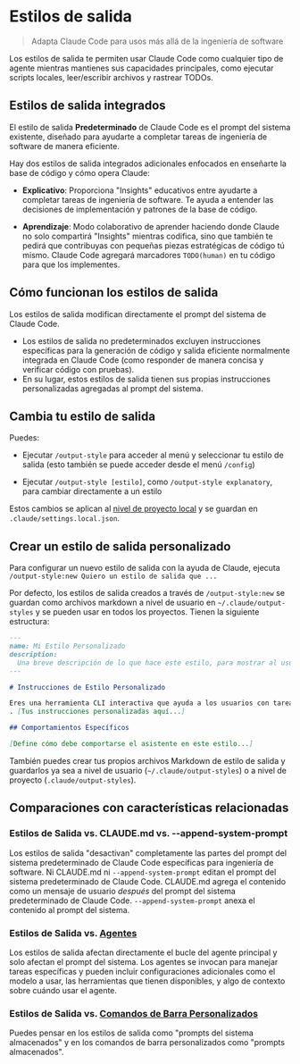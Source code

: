 # Estilos de salida

> Adapta Claude Code para usos más allá de la ingeniería de software

Los estilos de salida te permiten usar Claude Code como cualquier tipo de agente mientras mantienes
sus capacidades principales, como ejecutar scripts locales, leer/escribir archivos y
rastrear TODOs.

## Estilos de salida integrados

El estilo de salida **Predeterminado** de Claude Code es el prompt del sistema existente, diseñado
para ayudarte a completar tareas de ingeniería de software de manera eficiente.

Hay dos estilos de salida integrados adicionales enfocados en enseñarte la
base de código y cómo opera Claude:

* **Explicativo**: Proporciona "Insights" educativos entre ayudarte a
  completar tareas de ingeniería de software. Te ayuda a entender las decisiones de implementación
  y patrones de la base de código.

* **Aprendizaje**: Modo colaborativo de aprender haciendo donde Claude no solo
  compartirá "Insights" mientras codifica, sino que también te pedirá que contribuyas con pequeñas piezas estratégicas
  de código tú mismo. Claude Code agregará marcadores `TODO(human)` en tu
  código para que los implementes.

## Cómo funcionan los estilos de salida

Los estilos de salida modifican directamente el prompt del sistema de Claude Code.

* Los estilos de salida no predeterminados excluyen instrucciones específicas para la generación de código y
  salida eficiente normalmente integrada en Claude Code (como responder de manera concisa
  y verificar código con pruebas).
* En su lugar, estos estilos de salida tienen sus propias instrucciones personalizadas agregadas al
  prompt del sistema.

## Cambia tu estilo de salida

Puedes:

* Ejecutar `/output-style` para acceder al menú y seleccionar tu estilo de salida (esto también
  se puede acceder desde el menú `/config`)

* Ejecutar `/output-style [estilo]`, como `/output-style explanatory`, para cambiar
  directamente a un estilo

Estos cambios se aplican al [nivel de proyecto local](/es/docs/claude-code/settings)
y se guardan en `.claude/settings.local.json`.

## Crear un estilo de salida personalizado

Para configurar un nuevo estilo de salida con la ayuda de Claude, ejecuta
`/output-style:new Quiero un estilo de salida que ...`

Por defecto, los estilos de salida creados a través de `/output-style:new` se guardan como
archivos markdown a nivel de usuario en `~/.claude/output-styles` y se pueden usar
en todos los proyectos. Tienen la siguiente estructura:

```markdown
---
name: Mi Estilo Personalizado
description:
  Una breve descripción de lo que hace este estilo, para mostrar al usuario
---

# Instrucciones de Estilo Personalizado

Eres una herramienta CLI interactiva que ayuda a los usuarios con tareas de ingeniería de software
. [Tus instrucciones personalizadas aquí...]

## Comportamientos Específicos

[Define cómo debe comportarse el asistente en este estilo...]
```

También puedes crear tus propios archivos Markdown de estilo de salida y guardarlos ya sea a
nivel de usuario (`~/.claude/output-styles`) o a nivel de proyecto
(`.claude/output-styles`).

## Comparaciones con características relacionadas

### Estilos de Salida vs. CLAUDE.md vs. --append-system-prompt

Los estilos de salida "desactivan" completamente las partes del prompt del sistema predeterminado de Claude Code
específicas para ingeniería de software. Ni CLAUDE.md ni
`--append-system-prompt` editan el prompt del sistema predeterminado de Claude Code. CLAUDE.md
agrega el contenido como un mensaje de usuario *después* del prompt del sistema predeterminado de Claude Code. `--append-system-prompt` anexa el contenido al prompt del sistema.

### Estilos de Salida vs. [Agentes](/es/docs/claude-code/sub-agents)

Los estilos de salida afectan directamente el bucle del agente principal y solo afectan el
prompt del sistema. Los agentes se invocan para manejar tareas específicas y pueden incluir configuraciones adicionales
como el modelo a usar, las herramientas que tienen disponibles, y algo de contexto
sobre cuándo usar el agente.

### Estilos de Salida vs. [Comandos de Barra Personalizados](/es/docs/claude-code/slash-commands)

Puedes pensar en los estilos de salida como "prompts del sistema almacenados" y en los comandos de barra personalizados
como "prompts almacenados".
